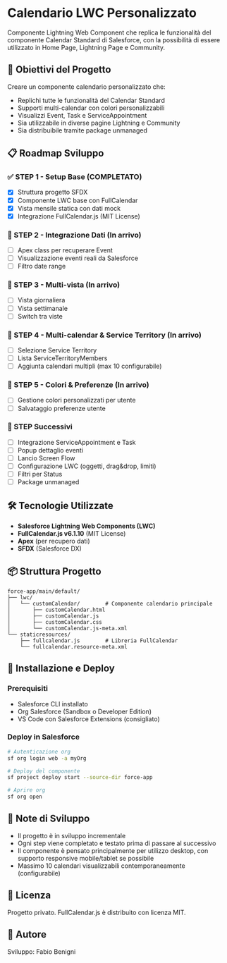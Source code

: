 # Calendario LWC Personalizzato

Componente Lightning Web Component che replica le funzionalità del componente Calendar Standard di Salesforce, con la possibilità di essere utilizzato in Home Page, Lightning Page e Community.

## 🎯 Obiettivi del Progetto

Creare un componente calendario personalizzato che:
- Replichi tutte le funzionalità del Calendar Standard
- Supporti multi-calendar con colori personalizzabili
- Visualizzi Event, Task e ServiceAppointment
- Sia utilizzabile in diverse pagine Lightning e Community
- Sia distribuibile tramite package unmanaged

## 📋 Roadmap Sviluppo

### ✅ STEP 1 - Setup Base (COMPLETATO)
- [x] Struttura progetto SFDX
- [x] Componente LWC base con FullCalendar
- [x] Vista mensile statica con dati mock
- [x] Integrazione FullCalendar.js (MIT License)

### 🔄 STEP 2 - Integrazione Dati (In arrivo)
- [ ] Apex class per recuperare Event
- [ ] Visualizzazione eventi reali da Salesforce
- [ ] Filtro date range

### 📅 STEP 3 - Multi-vista (In arrivo)
- [ ] Vista giornaliera
- [ ] Vista settimanale
- [ ] Switch tra viste

### 👥 STEP 4 - Multi-calendar & Service Territory (In arrivo)
- [ ] Selezione Service Territory
- [ ] Lista ServiceTerritoryMembers
- [ ] Aggiunta calendari multipli (max 10 configurabile)

### 🎨 STEP 5 - Colori & Preferenze (In arrivo)
- [ ] Gestione colori personalizzati per utente
- [ ] Salvataggio preferenze utente

### 🚀 STEP Successivi
- [ ] Integrazione ServiceAppointment e Task
- [ ] Popup dettaglio eventi
- [ ] Lancio Screen Flow
- [ ] Configurazione LWC (oggetti, drag&drop, limiti)
- [ ] Filtri per Status
- [ ] Package unmanaged

## 🛠️ Tecnologie Utilizzate

- **Salesforce Lightning Web Components (LWC)**
- **FullCalendar.js v6.1.10** (MIT License)
- **Apex** (per recupero dati)
- **SFDX** (Salesforce DX)

## 📦 Struttura Progetto

```
force-app/main/default/
├── lwc/
│   └── customCalendar/        # Componente calendario principale
│       ├── customCalendar.html
│       ├── customCalendar.js
│       ├── customCalendar.css
│       └── customCalendar.js-meta.xml
└── staticresources/
    ├── fullcalendar.js        # Libreria FullCalendar
    └── fullcalendar.resource-meta.xml
```

## 🚀 Installazione e Deploy

### Prerequisiti
- Salesforce CLI installato
- Org Salesforce (Sandbox o Developer Edition)
- VS Code con Salesforce Extensions (consigliato)

### Deploy in Salesforce

```bash
# Autenticazione org
sf org login web -a myOrg

# Deploy del componente
sf project deploy start --source-dir force-app

# Aprire org
sf org open
```

## 📝 Note di Sviluppo

- Il progetto è in sviluppo incrementale
- Ogni step viene completato e testato prima di passare al successivo
- Il componente è pensato principalmente per utilizzo desktop, con supporto responsive mobile/tablet se possibile
- Massimo 10 calendari visualizzabili contemporaneamente (configurabile)

## 📄 Licenza

Progetto privato. FullCalendar.js è distribuito con licenza MIT.

## 👤 Autore

Sviluppo: Fabio Benigni
